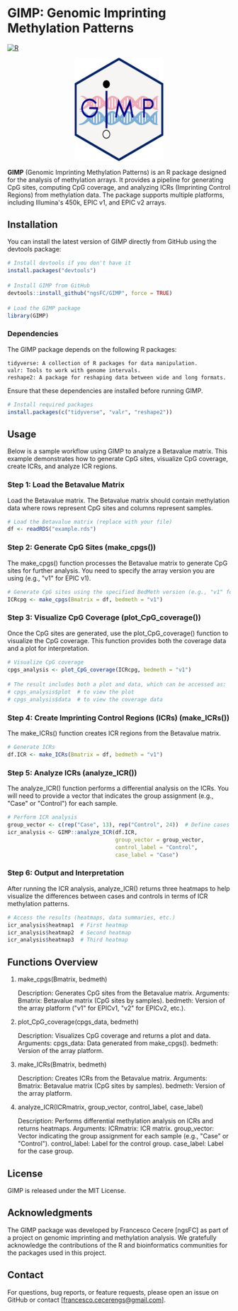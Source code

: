 # GIMP: Genomic Imprinting Methylation Patterns

[![R](https://img.shields.io/badge/R-4.0+-blue.svg)](https://cran.r-project.org/)

<div align="center">
  <img src="GIMP.log.png" alt="Logo" width="200"/>
</div>


**GIMP** (Genomic Imprinting Methylation Patterns) is an R package designed for the analysis of methylation arrays. It provides a pipeline for generating CpG sites, computing CpG coverage, and analyzing ICRs (Imprinting Control Regions) from methylation data. The package supports multiple platforms, including Illumina's 450k, EPIC v1, and EPIC v2 arrays.

## Installation

You can install the latest version of GIMP directly from GitHub using the devtools package:

```r
# Install devtools if you don't have it
install.packages("devtools")

# Install GIMP from GitHub
devtools::install_github("ngsFC/GIMP", force = TRUE)

# Load the GIMP package
library(GIMP)
```

### Dependencies

The GIMP package depends on the following R packages:

    tidyverse: A collection of R packages for data manipulation.
    valr: Tools to work with genome intervals.
    reshape2: A package for reshaping data between wide and long formats.

Ensure that these dependencies are installed before running GIMP.

```r
# Install required packages
install.packages(c("tidyverse", "valr", "reshape2"))
```

## Usage

Below is a sample workflow using GIMP to analyze a Betavalue matrix. This example demonstrates how to generate CpG sites, visualize CpG coverage, create ICRs, and analyze ICR regions.

### Step 1: Load the Betavalue Matrix

Load the Betavalue matrix. The Betavalue matrix should contain methylation data where rows represent CpG sites and columns represent samples.

```r
# Load the Betavalue matrix (replace with your file)
df <- readRDS("example.rds")
```

### Step 2: Generate CpG Sites (make_cpgs())

The make_cpgs() function processes the Betavalue matrix to generate CpG sites for further analysis. You need to specify the array version you are using (e.g., "v1" for EPIC v1).

```r
# Generate CpG sites using the specified BedMeth version (e.g., "v1" for EPICv1)
ICRcpg <- make_cpgs(Bmatrix = df, bedmeth = "v1")
```

### Step 3: Visualize CpG Coverage (plot_CpG_coverage())

Once the CpG sites are generated, use the plot_CpG_coverage() function to visualize the CpG coverage. This function provides both the coverage data and a plot for interpretation.

```r
# Visualize CpG coverage
cpgs_analysis <- plot_CpG_coverage(ICRcpg, bedmeth = "v1")

# The result includes both a plot and data, which can be accessed as:
# cpgs_analysis$plot  # to view the plot
# cpgs_analysis$data  # to view the coverage data
```

### Step 4: Create Imprinting Control Regions (ICRs) (make_ICRs())

The make_ICRs() function creates ICR regions from the Betavalue matrix.

```r
# Generate ICRs
df.ICR <- make_ICRs(Bmatrix = df, bedmeth = "v1")
```

### Step 5: Analyze ICRs (analyze_ICR())

The analyze_ICR() function performs a differential analysis on the ICRs. You will need to provide a vector that indicates the group assignment (e.g., "Case" or "Control") for each sample.

```r
# Perform ICR analysis
group_vector <- c(rep("Case", 13), rep("Control", 24))  # Define cases and controls
icr_analysis <- GIMP::analyze_ICR(df.ICR, 
                                  group_vector = group_vector, 
                                  control_label = "Control", 
                                  case_label = "Case")
```

### Step 6: Output and Interpretation

After running the ICR analysis, analyze_ICR() returns three heatmaps to help visualize the differences between cases and controls in terms of ICR methylation patterns.

```r
# Access the results (heatmaps, data summaries, etc.)
icr_analysis$heatmap1  # First heatmap
icr_analysis$heatmap2  # Second heatmap
icr_analysis$heatmap3  # Third heatmap
```

## Functions Overview

1. make_cpgs(Bmatrix, bedmeth)

    Description: Generates CpG sites from the Betavalue matrix.
    Arguments:
        Bmatrix: Betavalue matrix (CpG sites by samples).
        bedmeth: Version of the array platform ("v1" for EPICv1, "v2" for EPICv2, etc.).

2. plot_CpG_coverage(cpgs_data, bedmeth)

    Description: Visualizes CpG coverage and returns a plot and data.
    Arguments:
        cpgs_data: Data generated from make_cpgs().
        bedmeth: Version of the array platform.

3. make_ICRs(Bmatrix, bedmeth)

    Description: Creates ICRs from the Betavalue matrix.
    Arguments:
        Bmatrix: Betavalue matrix (CpG sites by samples).
        bedmeth: Version of the array platform.

4. analyze_ICR(ICRmatrix, group_vector, control_label, case_label)

    Description: Performs differential methylation analysis on ICRs and returns heatmaps.
    Arguments:
        ICRmatrix: ICR matrix.
        group_vector: Vector indicating the group assignment for each sample (e.g., "Case" or "Control").
        control_label: Label for the control group.
        case_label: Label for the case group.

## License

GIMP is released under the MIT License.

## Acknowledgments

The GIMP package was developed by Francesco Cecere [ngsFC] as part of a project on genomic imprinting and methylation analysis. We gratefully acknowledge the contributions of the R and bioinformatics communities for the packages used in this project.

## Contact

For questions, bug reports, or feature requests, please open an issue on GitHub or contact [francesco.cecerengs@gmail.com].
